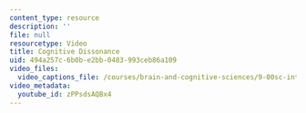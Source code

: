 ```yaml
---
content_type: resource
description: ''
file: null
resourcetype: Video
title: Cognitive Dissonance
uid: 494a257c-6b0b-e2bb-0483-993ceb86a109
video_files:
  video_captions_file: /courses/brain-and-cognitive-sciences/9-00sc-introduction-to-psychology-fall-2011/social-psychology-ii/cognitive-dissonance/zPPsdsAQBx4.vtt
video_metadata:
  youtube_id: zPPsdsAQBx4
---
```

